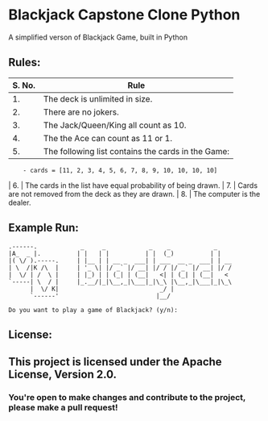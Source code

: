 # Blackjack Capstone Clone Python

A simplified verson of Blackjack Game, built in Python

## Rules:
| S. No. | Rule   |
| ------ | ------ |
| 1. | The deck is unlimited in size.|
| 2. | There are no jokers.| 
| 3. | The Jack/Queen/King all count as 10.
| 4. | The the Ace can count as 11 or 1.
| 5. | The following list contains the cards in the Game:
        - cards = [11, 2, 3, 4, 5, 6, 7, 8, 9, 10, 10, 10, 10]
| 6. | The cards in the list have equal probability of being drawn.
| 7. | Cards are not removed from the deck as they are drawn.
| 8. | The computer is the dealer.

## Example Run:
```
.------.            _     _            _    _            _    
|A_  _ |.          | |   | |          | |  (_)          | |   
|( \/ ).-----.     | |__ | | __ _  ___| | ___  __ _  ___| | __
| \  /|K /\  |     | '_ \| |/ _` |/ __| |/ / |/ _` |/ __| |/ /
|  \/ | /  \ |     | |_) | | (_| | (__|   <| | (_| | (__|   < 
`-----| \  / |     |_.__/|_|\__,_|\___|_|\_\ |\__,_|\___|_|\_\
      |  \/ K|                            _/ |
      `------'                           |__/

Do you want to play a game of Blackjack? (y/n):
```

## License:

## This project is licensed under the Apache License, Version 2.0. 
### You're open to make changes and contribute to the project, please make a pull request!
